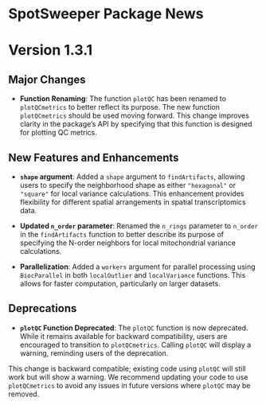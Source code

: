 # SpotSweeper Package News

# Version 1.3.1

## Major Changes
- **Function Renaming**: The function `plotQC` has been renamed to `plotQCmetrics` to better reflect its purpose. The new function `plotQCmetrics` should be used moving forward. This change improves clarity in the package’s API by specifying that this function is designed for plotting QC metrics.


## New Features and Enhancements
- **`shape` argument**: Added a `shape` argument to `findArtifacts`, allowing users to specify the neighborhood shape as either `"hexagonal"` or `"square"` for local variance calculations. This enhancement provides flexibility for different spatial arrangements in spatial transcriptomics data.

- **Updated `n_order` parameter**: Renamed the `n_rings` parameter to `n_order` in the `findArtifacts` function to better describe its purpose of specifying the N-order neighbors for local mitochondrial variance calculations.

- **Parallelization**: Added a `workers` argument for parallel processing using `BiocParallel` in both `localOutlier` and `localVariance` functions. This allows for faster computation, particularly on larger datasets.

## Deprecations
- **`plotQC` Function Deprecated**: The `plotQC` function is now deprecated. While it remains available for backward compatibility, users are encouraged to transition to `plotQCmetrics`. Calling `plotQC` will display a warning, reminding users of the deprecation.

This change is backward compatible; existing code using `plotQC` will still work but will show a warning. We recommend updating your code to use `plotQCmetrics` to avoid any issues in future versions where `plotQC` may be removed.
